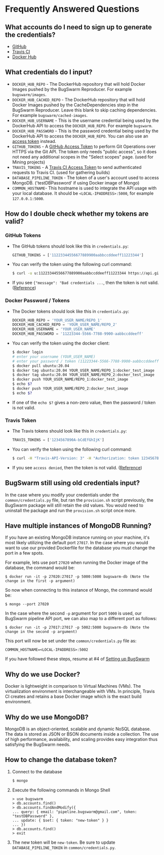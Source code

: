 # Frequently Answered Questions

## What accounts do I need to sign up to generate the credentials?
* [GitHub](https://github.com/join)
* [Travis CI](https://travis-ci.org/signup)
* [Docker Hub](https://hub.docker.com/signup)

## What credentials do I input?
* `DOCKER_HUB_REPO` - The DockerHub repository that will hold Docker Images pushed by the BugSwarm
  Reproducer. For example `bugswarm/images`.
* `DOCKER_HUB_CACHED_REPO` - The DockerHub repository that will hold Docker Images pushed by the CacheDependencies step
  in the BugSwarm Reproducer. Leave this blank to skip caching dependencies. For example `bugswarm/cached-images`.
* `DOCKER_HUB_USERNAME` - This is the username credential being used by the DockerHub API to access the `DOCKER_HUB_REPO`. For example `bugswarm`.
* `DOCKER_HUB_PASSWORD` - This is the password credential being used by the DockerHub API to access the `DOCKER_HUB_REPO`. You can also use an [access token](https://docs.docker.com/docker-hub/access-tokens/) instead.
* `GITHUB_TOKENS` - A [GitHub Access Token](https://help.github.com/en/github/authenticating-to-github/creating-a-personal-access-token-for-the-command-line)
  to perform Git Operations over HTTPS via the Git API. The token only needs "public access", so it does not need any additional scopes in the "Select scopes" page. (used for Mining projects)
* `TRAVIS_TOKENS` - A [Travis CI Access Token](https://developer.travis-ci.com/authentication) to send authenticated requests
  to Travis CI. (used for gathering builds)
* `DATABASE_PIPELINE_TOKEN` - The token of a user's account used to access MongoDB.
  ('testDBPassword' if using Docker image of Mongo)
* `COMMON_HOSTNAME`- This hostname is used to integrate the API usage with your local database. It should be `<LOCAL-IPADDRESS>:5000`, for example `127.0.0.1:5000`.

## How do I double check whether my tokens are valid?

### GitHub Tokens
* The GitHub tokens should look like this in `credentials.py`:
    ```py
    GITHUB_TOKENS = ['11223344556677889900aabbccddeeff11223344']
    ```
* You can verify the token using the following curl command:
    ```sh
    $ curl -u u:11223344556677889900aabbccddeeff11223344 https://api.github.com/repos/BugSwarm/bugswarm
    ```
* If you see `{"message": "Bad credentials ...`, then the token is not valid.
  ([Reference](https://developer.github.com/v3/auth/#via-oauth-and-personal-access-tokens))

### Docker Password / Tokens
* The Docker tokens should look like this in `credentials.py`:
    ```py
    DOCKER_HUB_REPO = 'YOUR_USER_NAME/REPO_1'
    DOCKER_HUB_CACHED_REPO = 'YOUR_USER_NAME/REPO_2'
    DOCKER_HUB_USERNAME = 'YOUR_USER_NAME'
    DOCKER_HUB_PASSWORD = '11223344-5566-7788-9900-aabbccddeeff'
    ```
* You can verify the token using the docker client:
    ```sh
    $ docker login
    # enter your username (YOUR_USER_NAME)
    # enter your password / token (11223344-5566-7788-9900-aabbccddeeff)
    $ docker pull ubuntu:20.04
    $ docker tag ubuntu:20.04 YOUR_USER_NAME/REPO_1:docker_test_image
    $ docker tag ubuntu:20.04 YOUR_USER_NAME/REPO_2:docker_test_image
    $ docker push YOUR_USER_NAME/REPO_1:docker_test_image
    $ echo $?
    $ docker push YOUR_USER_NAME/REPO_2:docker_test_image
    $ echo $?
    ```
* If one of the `echo $?` gives a non-zero value, then the password / token is not valid.

### Travis Token
* The Travis tokens should look like this in `credentials.py`:
    ```py
    TRAVIS_TOKENS = ['1234567890A-bCdEfGhIjK']
    ```
* You can verify the token using the following curl command:
    ```sh
    $ curl -H "Travis-API-Version: 3" -H "Authorization: token 1234567890A-bCdEfGhIjK" https://api.travis-ci.org/repos
    ```
* If you see `access denied`, then the token is not valid.
  ([Reference](https://developer.travis-ci.com/authentication))

## BugSwarm still using old credentials input?

In the case where you modify your credentials under the `common/credentials.py` file, but ran the `provision.sh`
script previously, the BugSwarm package will still retain the old values. You would need to uninstall the package and
run the `provision.sh` script once more.

## Have multiple instances of MongoDB Running?

If you have an existing MongoDB instance running on your machine, it's most likely utilizing the default port `27017`.
In the case where you would want to use our provided Dockerfile for the database you must change the port in a few spots.

For example, lets use port `27020` when running the Docker image of the database, the command would be:
```
$ docker run -it -p 27020:27017 -p 5000:5000 bugswarm-db (Note the change in the first -p argument)
```
So now when connecting to this instance of Mongo, the command would be:
```
$ mongo --port 27020
```
In the case where the second `-p` argument for port `5000` is used, our BugSwarm pipeline API port, we can also map to a
different port as follows:
```
$ docker run -it -p 27017:27017 -p 5002:5000 bugswarm-db (Note the change in the second -p argument)
```
This port will now be set under the `common/credentials.py` file as:
```
COMMON_HOSTNAME=<LOCAL-IPADDRESS>:5002
```
If you have followed these steps, resume at #4 of [Setting up BugSwarm](/README.md#setting-up-bugswarm)

## Why do we use Docker?

Docker is lightweight in comparison to Virtual Machines (VMs). The virtualization environment is interchangeable with
VMs. In principle, Travis CI creates and retains a base Docker image which is the exact build environment. 
 
## Why do we use MongoDB?

MongoDB is an object-oriented, scalable and dynamic NoSQL database. The data is stored as JSON or BSON documents
inside a collection. The use of high performance, availability, and scaling provides easy integration thus 
satisfying the BugSwarm needs.

## How to change the database token?

1. Connect to the database
    ```sh
    $ mongo
    ```

1. Execute the following commands in Mongo Shell
    ```
    > use bugswarm
    > db.accounts.find()
    > db.accounts.findAndModify({
    ... query: { email: "pipeline.bugswarm@gmail.com", token: "testDBPassword" },
    ... update: { $set: { token: "new-token" } }
    ... })
    > db.accounts.find()
    > exit
    ```

1. The new token will be `new-token`. Be sure to update `DATABASE_PIPELINE_TOKEN` in `common/credentials.py`.
